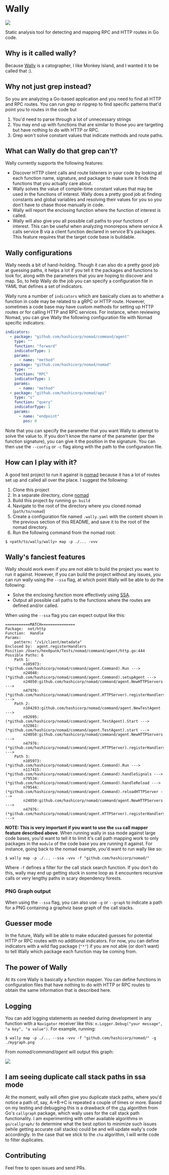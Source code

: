 # Wally

![](Wally3.gif)

Static analysis tool for detecting and mapping RPC and HTTP routes in Go code.

## Why is it called wally?

Because [Wally](https://monkeyisland.fandom.com/wiki/Wally_B._Feed) is a catographer, I like Monkey Island, and I wanted it to be called that :).

## Why not just grep instead?

So you are analyzing a Go-based application and you need to find all HTTP and RPC routes. You can run grep or ripgrep to find specific patterns that'd point you to routes in the code but 

1. You'd need to parse through a lot of unnecessary strings
2. You may end up with functions that are similar to those you are targeting but have nothing to do with HTTP or RPC.
3. Grep won't solve constant values that indicate methods and route paths.

## What can Wally do that grep can't?

Wally currently supports the following features:

- Discover HTTP client calls and route listeners in your code by looking at each function name, signature, and package to make sure it finds the functions that you actually care about.
- Wally solves the value of compile-time constant values that may be used in the functions of interest. Wally does a pretty good job at finding constants and global variables and resolving their values for you so you don't have to chase those manually in code.
- Wally will report the enclosing function where the function of interest is called.
- Wally will also give you all possible call paths to your functions of interest. This can be useful when analyzing monorepos where service A calls service B via a client function declared in service B's packages. This feature requires that the target code base is buildable. 

## Wally configurations

Wally needs a bit of hand-holding. Though it can also do a pretty good job at guessing paths, it helps a lot if you tell it the packages and functions to look for, along with the parameters that you are hoping to discover and map. So, to help Wally do the job you can specify a configuration file in YAML that defines a set of indicators. 

Wally runs a number of `indicators` which are basically clues as to whether a function in code may be related to a gRPC or HTTP route. However, sometimes a code base may have custom methods for setting up HTTP routes or for calling HTTP and RPC services. For instance, when reviewing Nomad, you can give Wally the following configuration file with Nomad specific indicators:

```yaml
indicators:
  - package: "github.com/hashicorp/nomad/command/agent"
    type: ""
    function: "forward"
    indicatorType: 1
    params:
      - name: "method"
  - package: "github.com/hashicorp/nomad/nomad"
    type: ""
    function: "RPC"
    indicatorType: 1
    params:
      - name: "method"
  - package: "github.com/hashicorp/nomad/api"
    type: "s"
    function: "query"
    indicatorType: 1
    params:
      - name: "endpoint"
        pos: 0
```

Note that you can specify the parameter that you want Wally to attempt to solve the value to. If you don't know the name of the parameter (per the function signature), you can give it the position in the signature. You can then use the `--config` or `-c` flag along with the path to the configuration file.


## How can I play with it?

A good test project to run it against is [nomad](https://github.com/hashicorp/nomad) because it has a lot of routes set up and called all over the place. I suggest the following:

1. Clone this project
2. In a separate directory, clone [nomad](https://github.com/hashicorp/nomad)
3. Build this project by running `go build`
4. Navigate to the root of the directory where you cloned nomad (`path/to/nomad`)
5. Create a configuration file named `.wally.yaml` with the content shown in the previous section of this README, and save it to the root of the nomad directory.
6. Run the following command from the nomad root:

```shell
$ <path/to/wally/wally> map -p ./... -vvv
```

## Wally's fanciest features

Wally should work even if you are not able to build the project you want to run it against. However, if you can build the project without any issues, you can run wally using the `--ssa` flag, at which point Wally will be able to do the following:

- Solve the enclosing function more effectively using [SSA](https://pkg.go.dev/golang.org/x/tools/go/ssa).
- Output all possible call paths to the functions where the routes are defined and/or called.

When using the `--ssa` flag you can expect output like this:

```shell
===========MATCH===============
Package:  net/http
Function:  Handle
Params:
	pattern: "/v1/client/metadata"
Enclosed by:  agent.registerHandlers
Position /Users/hex0punk/Tests/nomad/command/agent/http.go:444
Possible Paths: 6
	Path 1:
		n105973:(*github.com/hashicorp/nomad/command/agent.Command).Run --->
		n24048:(*github.com/hashicorp/nomad/command/agent.Command).setupAgent --->
		n24050:github.com/hashicorp/nomad/command/agent.NewHTTPServers --->
		n47976:(*github.com/hashicorp/nomad/command/agent.HTTPServer).registerHandlers --->
	Path 2:
		n104203:github.com/hashicorp/nomad/command/agent.NewTestAgent --->
		n92695:(*github.com/hashicorp/nomad/command/agent.TestAgent).Start --->
		n32861:(*github.com/hashicorp/nomad/command/agent.TestAgent).start --->
		n24050:github.com/hashicorp/nomad/command/agent.NewHTTPServers --->
		n47976:(*github.com/hashicorp/nomad/command/agent.HTTPServer).registerHandlers --->
	Path 3:
		n105973:(*github.com/hashicorp/nomad/command/agent.Command).Run --->
		n117415:(*github.com/hashicorp/nomad/command/agent.Command).handleSignals --->
		n79534:(*github.com/hashicorp/nomad/command/agent.Command).handleReload --->
		n79544:(*github.com/hashicorp/nomad/command/agent.Command).reloadHTTPServer --->
		n24050:github.com/hashicorp/nomad/command/agent.NewHTTPServers --->
		n47976:(*github.com/hashicorp/nomad/command/agent.HTTPServer).registerHandlers --->
```

**NOTE: This is very important if you want to use the `ssa` call mapper feature described above**. When running wally in ssa mode against large code bases, you'd want to tell it to limit it's call path mapping work to only packages in the `module` of the code base you are running it against. For instance, going back to the nomad example, you'd want to run wally like so:

```shell
$ wally map -p ./... --ssa -vvv -f "github.com/hashicorp/nomad/"
```
Where `-f` defines a filter for the call stack search function. If you don't do this, wally may end up getting stuck in some loop as it encounters recursive calls or very lengthy paths in scary dependency forests. 

### PNG Graph output 

When using the `--ssa` flag, you can also use `-g` or `--graph` to indicate a path for a PNG containing a graphviz base graph of the call stacks. 

## Guesser mode

In the future, Wally will be able to make educated guesses for potential HTTP or RPC routes with no additional indicators. For now, you can define indicators with a wild flag package (`"*"`) if you are not able (or don't want) to tell Wally which package each function may be coming from.

## The power of Wally

At its core Wally is basically a function mapper. You can define functions in configuration files that have nothing to do with HTTP or RPC routes to obtain the same information that is described here.

## Logging

You can add logging statements as needed during development in any function with a `Navigator` receiver like this: `n.Logger.Debug("your message", "a key", "a value")`. For example, running:

```shell
$ wally map -p ./... --ssa -vvv -f "github.com/hashicorp/nomad/" -g ./mygraph.png
```
From _nomad/command/agent_ will output this graph:

![](graphsample.png)

## I am seeing duplicate call stack paths in ssa mode

At the moment, wally will often give you duplicate stack paths, where you'd notice a path of, say, A->B->C is repeated a couple of times or more. Based on my testing and debugging this is a drawback of the [`cha`](https://pkg.go.dev/golang.org/x/tools@v0.16.1/go/callgraph/cha) algorithm from Go's `callgraph` package, which  wally uses for the call stack path functionality. I am experimenting with other available algorithms in `go/callgraph/` to determine what the best option to minimize such issues (while getting accurate call stacks) could be and will update wally's code accordingly. In the case that we stick to the `cha` algorithm, I will write code to filter duplicates. 

## Contributing

Feel free to open issues and send PRs.



